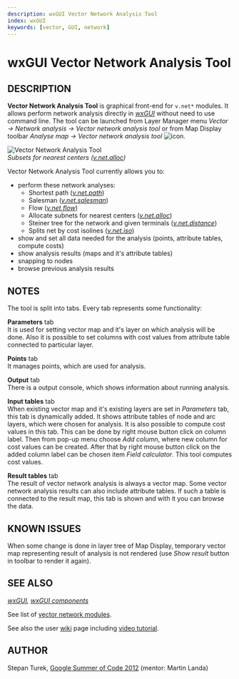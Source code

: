 ```yaml
---
description: wxGUI Vector Network Analysis Tool
index: wxGUI
keywords: [vector, GUI, network]
---
```


# wxGUI Vector Network Analysis Tool

## DESCRIPTION

**Vector Network Analysis Tool** is graphical front-end for `v.net*`
modules. It allows perform network analysis directly in
*[wxGUI](wxGUI.md)* without need to use command line. The tool can be
launched from Layer Manager menu *Vector → Network analysis → Vector
network analysis tool* or from Map Display toolbar *Analyse map → Vector
network analysis tool* ![icon](icons/vector-tools.png).

![Vector Network Analysis Tool](wxGUI_vnet.jpg)\
*Subsets for nearest centers ([v.net.alloc](v.net.alloc.md))*

Vector Network Analysis Tool currently allows you to:

- perform these network analyses:
  - Shortest path (*[v.net.path](v.net.path.md)*)
  - Salesman (*[v.net.salesman](v.net.salesman.md)*)
  - Flow (*[v.net.flow](v.net.flow.md)*)
  - Allocate subnets for nearest centers
    (*[v.net.alloc](v.net.alloc.md)*)
  - Steiner tree for the network and given terminals
    (*[v.net.distance](v.net.distance.md)*)
  - Splits net by cost isolines (*[v.net.iso](v.net.iso.md)*)
- show and set all data needed for the analysis (points, attribute
  tables, compute costs)
- show analysis results (maps and it's attribute tables)
- snapping to nodes
- browse previous analysis results

## NOTES

The tool is split into tabs. Every tab represents some functionality:

**Parameters** tab\
It is used for setting vector map and it's layer on which analysis will
be done. Also it is possible to set columns with cost values from
attribute table connected to particular layer.

**Points** tab\
It manages points, which are used for analysis.

**Output** tab\
There is a output console, which shows information about running
analysis.

**Input tables** tab\
When existing vector map and it's existing layers are set in
*Parameters* tab, this tab is dynamically added. It shows attribute
tables of node and arc layers, which were chosen for analysis. It is
also possible to compute cost values in this tab. This can be done by
right mouse button click on column label. Then from pop-up menu choose
*Add column*, where new column for cost values can be created. After
that by right mouse button click on the added column label can be chosen
item *Field calculator*. This tool computes cost values.

**Result tables** tab\
The result of vector network analysis is always a vector map. Some
vector network analysis results can also include attribute tables. If
such a table is connected to the result map, this tab is shown and with
it you can browse the data.

## KNOWN ISSUES

When some change is done in layer tree of Map Display, temporary vector
map representing result of analysis is not rendered (use *Show result*
button in toolbar to render it again).

## SEE ALSO

*[wxGUI](wxGUI.md), [wxGUI components](wxGUI.components.md)*

See list of [vector network modules](topic_network.md).

See also the user
[wiki](https://grasswiki.osgeo.org/wiki/WxGUI_Vector_Network_Analysis_Tool)
page including [video
tutorial](https://grasswiki.osgeo.org/wiki/WxGUI-Vector-Network-Analysis-Tool#Video-tutorial).

## AUTHOR

Stepan Turek, [Google Summer of Code
2012](https://grasswiki.osgeo.org/wiki/GRASS_GSoC_2012_WxGUI_front_end_for_vector_analysis_modules)
(mentor: Martin Landa)
